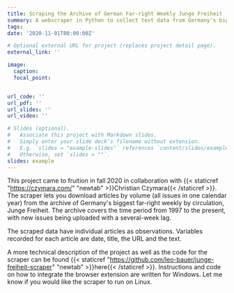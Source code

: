 ```yaml
---
title: Scraping the Archive of German Far-right Weekly Junge Freiheit
summary: A webscraper in Python to collect text data from Germany's biggest weekly far-right newspaper.
tags:
date: '2020-11-01T00:00:00Z'

# Optional external URL for project (replaces project detail page).
external_link: ''

image:
  caption: 
  focal_point:


url_code: ''
url_pdf: ''
url_slides: ''
url_video: ''

# Slides (optional).
#   Associate this project with Markdown slides.
#   Simply enter your slide deck's filename without extension.
#   E.g. `slides = "example-slides"` references `content/slides/example-slides.md`.
#   Otherwise, set `slides = ""`.
slides: example
---
```


This project came to fruition in fall 2020 in collaboration with {{< staticref "https://czymara.com/" "newtab" >}}Christian Czymara{{< /staticref >}}. The scraper lets you download articles by volume (all issues in one calendar year) from the archive of Germany's biggest far-right weekly by circulation, Junge Freiheit. The archive covers the time period from 1997 to the present, with new issues being uploaded with a several-week lag. 

The scraped data have individual articles as observations. Variables recorded for each article are date, title, the URL and the text. 

A more technical description of the project as well as the code for the scraper can be found {{< staticref "https://github.com/leo-bauer/junge-freiheit-scraper" "newtab" >}}here{{< /staticref >}}. Instructions and code on how to integrate the browser extension are written for Windows. Let me know if you would like the scraper to run on Linux. 
